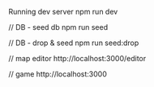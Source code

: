 
Running dev server
npm run dev


// DB - seed db
npm run seed

// DB - drop & seed
npm run seed:drop


// map editor
http://localhost:3000/editor


// game
http://localhost:3000

